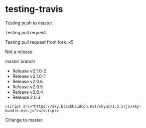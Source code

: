 # testing-travis

Testing push to master.

Testing pull request.

Testing pull request from fork. x5

Not a release

master branch

- Release v2.1.0-2
- Release v2.1.0-1
- Release v2.0.6
- Release v2.0.5
- Releave v2.0.4
- Release 2.0.3

```
<script src="https://sky.blackbaudcdn.net/skyux/1.5.5/js/sky-bundle.min.js"></script>
```

CHange to master
